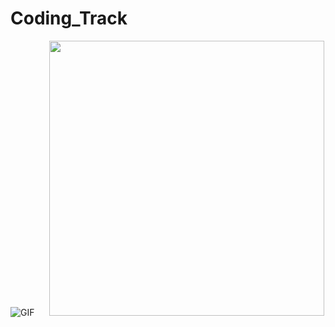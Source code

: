# Coding_Track

<img src="https://media1.giphy.com/media/fwbZnTftCXVocKzfxR/giphy.gif?cid=ecf05e47cco6129haru0n1t2xhnnk7ft4x2osfsugo89qgtk&rid=giphy.gif&ct=g" alt="GIF" /> &nbsp;&nbsp;&nbsp;&nbsp;
<img src="https://media4.giphy.com/media/PiQejEf31116URju4V/giphy.gif?cid=ecf05e471zw7pmssy5ct6iuo0zlf8nwx8zbl0a0qmvbburnj&rid=giphy.gif&ct=g" width="440px"/>
